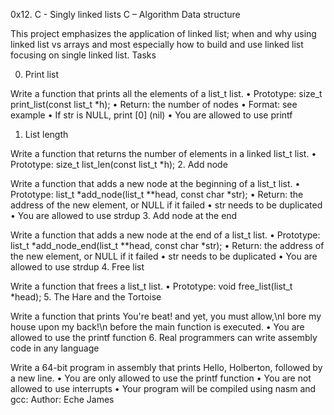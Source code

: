 0x12. C - Singly linked lists
C – Algorithm    Data structure

This project emphasizes the application of linked list; when and why using linked list vs arrays and most especially how to build and use linked list focusing on single linked list.
Tasks

0. Print list

Write a function that prints all the elements of a list_t list.
•	Prototype: size_t print_list(const list_t *h);
•	Return: the number of nodes
•	Format: see example
•	If str is NULL, print [0] (nil)
•	You are allowed to use printf
1. List length

Write a function that returns the number of elements in a linked list_t list.
•	Prototype: size_t list_len(const list_t *h);
2. Add node

Write a function that adds a new node at the beginning of a list_t list.
•	Prototype: list_t *add_node(list_t **head, const char *str);
•	Return: the address of the new element, or NULL if it failed
•	str needs to be duplicated
•	You are allowed to use strdup
3. Add node at the end

Write a function that adds a new node at the end of a list_t list.
•	Prototype: list_t *add_node_end(list_t **head, const char *str);
•	Return: the address of the new element, or NULL if it failed
•	str needs to be duplicated
•	You are allowed to use strdup
4. Free list

Write a function that frees a list_t list.
•	Prototype: void free_list(list_t *head);
5. The Hare and the Tortoise

Write a function that prints You're beat! and yet, you must allow,\nI bore my house upon my back!\n before the main function is executed.
•	You are allowed to use the printf function
6. Real programmers can write assembly code in any language

Write a 64-bit program in assembly that prints Hello, Holberton, followed by a new line.
•	You are only allowed to use the printf function
•	You are not allowed to use interrupts
•	Your program will be compiled using nasm and gcc:
Author: Eche James

